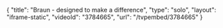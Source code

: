 {
    "title": "Braun - designed to make a difference",
    "type": "solo",
    "layout": "iframe-static",
    "videoId": "3784665",
    "url": "\/tvpembed\/3784665"
}
